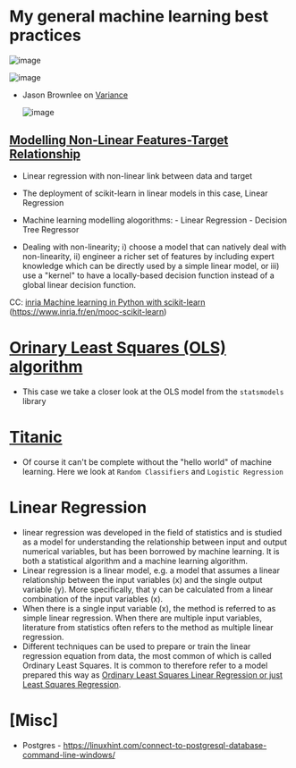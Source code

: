 # My general machine learning best practices
![image](https://github.com/ashioyajotham/Daily-ML/assets/71454095/4666872d-4626-4066-be86-bdfd554eccbf)

![image](https://github.com/ashioyajotham/Daily-ML/assets/71454095/8a56b7e4-0e1d-48d4-a2ec-02cdf239441e)
* Jason Brownlee on [Variance](https://machinelearningmastery.com/gentle-introduction-to-the-bias-variance-trade-off-in-machine-learning/)

  ![image](https://github.com/ashioyajotham/Daily-ML/assets/71454095/7b129bf8-24d6-4fbe-8d38-faabe772c2d9)



## [Modelling Non-Linear Features-Target Relationship](https://github.com/ashioyajotham/ML-Algorithms/blob/main/linear-regression-non-linear-btn-data-and-target.ipynb)
* Linear regression with non-linear link between data and target
* The deployment of scikit-learn in linear models in this case, Linear Regression
* Machine learning modelling alogorithms:
         - Linear Regression
         - Decision Tree Regressor
         
* Dealing with non-linearity;
        i) choose a model that can natively deal with non-linearity,
       ii) engineer a richer set of features by including expert knowledge which can
                be directly used by a simple linear model, or
      iii) use a "kernel" to have a locally-based decision function instead of a
            global linear decision function.

CC: [inria Machine learning in Python with scikit-learn](https://inria.github.io/scikit-learn-mooc/)
    (https://www.inria.fr/en/mooc-scikit-learn)
    
    
    

# [Orinary Least Squares (OLS) algorithm](https://github.com/ashioyajotham/ML-Algorithms/blob/main/ols-models.ipynb)
* This case we take a closer look at the OLS model from the `statsmodels` library




# [Titanic](https://github.com/ashioyajotham/ML-Algorithms/blob/main/titanic-classification.ipynb)
* Of course it can't be complete without the "hello world" of machine learning. Here we look at `Random Classifiers` and `Logistic Regression`



# Linear Regression
*  linear regression was developed in the field of statistics and is studied as a model for understanding the relationship between input and output numerical variables, but has been borrowed by machine learning. It is both a statistical algorithm and a machine learning algorithm.
*  Linear regression is a linear model, e.g. a model that assumes a linear relationship between the input variables (x) and the single output variable (y). More specifically, that y can be calculated from a linear combination of the input variables (x).
*  When there is a single input variable (x), the method is referred to as simple linear regression. When there are multiple input variables, literature from statistics often refers to the method as multiple linear regression.
*  Different techniques can be used to prepare or train the linear regression equation from data, the most common of which is called Ordinary Least Squares. It is common to therefore refer to a model prepared this way as [Ordinary Least Squares Linear Regression or just Least Squares Regression](https://github.com/ashioyajotham/Daily-ML/blob/main/ols-models.ipynb).

# [Misc]
* Postgres - https://linuxhint.com/connect-to-postgresql-database-command-line-windows/
